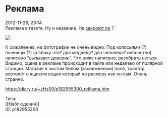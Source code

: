 Реклама
========

   
 2012-11-26, 23:14   
  Реклама в газете. Ну и название. Не  [закроют ли](http://lifenews.ru/news/105997)  ?   
   
   [![](http://s53.radikal.ru/i139/1211/43/bc2c0225c841t.jpg)](http://radikal.ru/F/s53.radikal.ru/i139/1211/43/bc2c0225c841.jpg.html)     
   
 К сожалению, на фотографии не очень видно. Под колосьями (?) пшеницы (?) (а сбоку что? два медведя? два человека? непонятно) написано "вызывает доверие". Что ниже написано, разобрать нельзя. Видимо, сцена в рекламе происходит в тайге или недалеко от полярной станции. Магазин в чистом белом (заснеженном) поле, трактор, вертолёт с ящиком водки который по размеру как он сам. Очень странно.   
    
 <https://diary.ru/~zHz00/p182955300_reklama.htm>   
   
 Теги:   
 [[Наблюдения]]   
 ID: p182955300